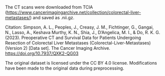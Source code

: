 The CT scans were downloaded from TCIA (https://www.cancerimagingarchive.net/collection/colorectal-liver-metastases/) and saved as .nii.gz.

Citation: Simpson, A. L., Peoples, J., Creasy, J. M., Fichtinger, G., Gangai, N., Lasso, A., Keshava Murthy, K. N., Shia, J., D’Angelica, M. I., & Do, R. K. G. (2023). Preoperative CT and Survival Data for Patients Undergoing Resection of Colorectal Liver Metastases (Colorectal-Liver-Metastases) (Version 2) [Data set]. The Cancer Imaging Archive. https://doi.org/10.7937/QXK2-QG03

The original dataset is licensed under the CC BY 4.0 license. Modifications have been made to the original data during preprocessing.